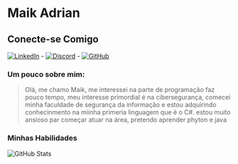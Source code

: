 # Maik Adrian

## Conecte-se Comigo
[![LinkedIn](https://img.shields.io/badge/LinkedIn-0077B5?style=for-the-badge&logo=linkedin&logoColor=white)](https://www.linkedin.com/in/MaikAdrian/) *-* [![Discord](https://img.shields.io/badge/Discord-7289DA?style=for-the-badge&logo=discord&logoColor=white)](https://discord.com/channels/@Kyamm/) *-* [![GitHub](https://img.shields.io/badge/GitHub-100000?style=for-the-badge&logo=github&logoColor=white)](https://github.com/Kyam67)

### Um pouco sobre mim:
> Olá, me chamo Maik, me interessei na parte de programação faz pouco tempo, meu interesse primordial é na cibersegurança, comecei minha faculdade de segurança da informação e estou adquirindo conhecinmento na miinha primeria linguagem que é o C#. estou muito ansioso par começar atuar na área, pretendo aprender phyton e java

### Minhas Habilidades

![GitHub Stats](https://github-readme-stats.vercel.app/api?username=Kyam67&theme=transparent&bg_color=000&border_color=30A3DC&show_icons=true&icon_color=30A3DC&title_color=E94D5F&text_color=FFF)
